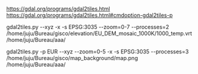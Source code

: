 https://gdal.org/programs/gdal2tiles.html
https://gdal.org/programs/gdal2tiles.html#cmdoption-gdal2tiles-p

gdal2tiles.py --xyz -x -s EPSG:3035 --zoom=0-7 --processes=2 /home/juju/Bureau/gisco/elevation/EU_DEM_mosaic_1000K/1000_temp.vrt /home/juju/Bureau/aaa/

gdal2tiles.py -p EUR --xyz --zoom=0-5 -x -s EPSG:3035 --processes=3 /home/juju/Bureau/gisco/map_background/map.png /home/juju/Bureau/aaa/

